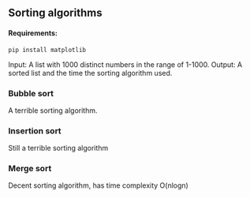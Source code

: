 ## Sorting algorithms 

#### Requirements:
```
pip install matplotlib
```


Input: A list with 1000 distinct numbers in the range of 1-1000.
Output: A sorted list and the time the sorting algorithm used.

### Bubble sort
A terrible sorting algorithm. 

### Insertion sort
Still a terrible sorting algorithm

### Merge sort
Decent sorting algorithm, has time complexity O(nlogn)

